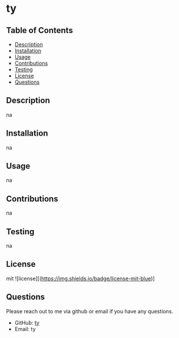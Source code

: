 
  
  # ty


  ## Table of Contents
  - [Description](#description)
  - [Installation](#installation)
  - [Usage](#usage)
  - [Contributions](#contributions)
  - [Testing](#testing)
  - [License](#license)
  - [Questions](#questions)

  ## Description
  na

  ## Installation
  na

  ## Usage
  na

  ## Contributions
  na

  ## Testing
  na

  ## License
  mit
  ![license][(https://img.shields.io/badge/license-mit-blue)]

  ## Questions
  Please reach out to me via github or email if you have any questions.
  - GitHub: [ty](https://github.com/ty)
  - Email: ty

